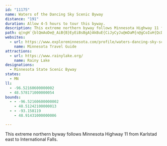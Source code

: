 ```yaml
---
id: "11175"
name: Waters of the Dancing Sky Scenic Byway
distance: "191"
duration: Allow 4-5 hours to tour this byway.
description: This extreme northern byway follows Minnesota Highway 11 from Karlstad east to International Falls.
path: q|ngH`{blQmAoDe@_AiB{B}EyEiBsBgA}AkBuE{CiJyCyJu@mDaM{n@gCoIuH{QcDgJoAgFsJke@cAiHg@aGGgF@yDHsB\sFZsBvB{K~@gG^kG@oGEmDa@mGmEy_@}AaHiBmFeCmE_T}XoDeEgHiGa`A{t@mCgBwDgB}LsCkE}A{DmCeJuH}CyBgGeCmA[aCWkCGy`@k@iAQ{CaAcAe@qCyBeCaDiAkBcIqPoI{QqC{H_\obA_JqYi@aCuAmIeH{e@cA{I{BuVs@uLu@qQa@aLg@qg@Y_Ec@aEo@gEcD}PeAeEgA{GqMip@kYylBwXkbBiDoTqLe~@}_@mrCkCiS}AoPe@uGi@kHs@mNcGmkBs@kS_Cmv@s@kRcNo{C{@uLkEi`@gAkJm@_EmCsMuAsFu[uhAyCgIsC_GmB}Csg@yq@wEyDuDmBm^{LmDyAkBgA}AsAiBmByAwBmBoDeBeFy@mDs@_Ei@cFOsEKqIF}h@_EWiCu@mC}AiBmBmBsCiwAuyCu`@kgA{Laa@iU}v@yn@efC{d@gbC}EqUaJ_`@eOup@mF{RghAgwD_CmHyBoEwEaHy_@{^soAilA}H_IcIgHeDgBgEsAoAM_c@YaFQ}GmDkBsA}CmDwAyBiB_Eul@scBiC{Fig@{}@gEsImDeIgTsh@s^w~@}DmNo^kcBk`@_hB{GiZoDuNaDeN}Jya@cBeJi@{DcAaMuK_kBeCi]eb@k_Fc@yGY{LEwUO_zGYwlC?g\DyFIcMDqHA_PNi]?eWNoa@BebA]}m@Um}B`@gEbAmElBcHb@yBZsCLgEOmDW_CyBsOc@cEQkDmA_c@u@m\o@{gC_@qdCC{eAEmIIaFo@uH_AmGmAmFcA_D_DyIiBaEir@kgBeBuFsAeGaZiwBmFoe@wHkj@yAgO]aG[qJwEcfBmP_sC[sCY{AuAoFa@cA{s@q}AiAuCs@eCoAsFo@sDsTe_BmXkqB]oBaAmIy@oOiPy_E_AeOgDqa@q@mKyDmc@kAsJcDkOiBmHcQut@yTe}@uYslAeBuH_BgIy@yFy@{He@gG{GusAgFeaAgFedA?yJTgGRmCXaCj@sDh@}B|@oCdC{FbBiCvBoCtB_BtBqAtAm@nD_ApFg@nb@A~KHlEUnC_Ab@q@p@q@|@iA|AmC|C_IfHwPjwAwgD|Uek@fF}M|CsJlJy[~fBm}FjGaRbIcUvEwNbXo|@xP{n@fG}ShuAarEbw@ugCfqAqhE`IkV|Qsh@xVwy@hAaExAyEhCiKhBkIxDkUntBa~Ntq@izEvCoQbFqVnA_H`Jom@bCoS|Cw\bCcRptBszNnCuP|EyUbBkJrQgnAlDmWbBaP~@aLr@aHrBoObmBcyMxA_KdBuJzEkVzB{NjGwc@lCeXhBoOrC}QnPakAb@qFTyF@}FOgK{NwrI{Do`CWmQu@i^OkO@cGh@gJh@{E\iBpCcMp@kDh@iE^sETsE@_DAsz@NsDTsBbAeFVgEd@wz@]w~AKe`BDmJJyBl@gFdAuFf@eB~AyDhB_DxBaC~BeBzb@qStDeCx@w@bBaCxA{C`B{EpAcH\aDvJijAfRsxBRsJE{FyBof@u@gWy@qSAmFF{FvGmlAdRwcBVuDtAgMRgFFikBQ}Ic@uGe@yEmB_KuAcFsCyGyIoNoHaKkFaIy@{AyDqJgAuE{AgIo@oKMqH?_\\kpFj@elOB{DHsBt@yF^kBn@sBdpAaoC`CgE~BeCdCmA|@W~AOrt@ChVJlv@vC~FErDw@jFgBdTaKl@_@tAyAfAsAx@sAhAqCrCcKhPak@pA_G|@aHjLiyAJyCFoGIqDi@eP_Aob@kJmfBEmC?uG~Aeh@x@eUXiExAqQbDy]r@_OdAe`@v@kRv@uG`Jsg@vAsKJaBRyDHyHs@uhAH_FT_D^yCfAgFzBaGt[ml@lF}JlE_J`DaIng@ujArAaDh@eBhAgFn@gERsI?qZi@}bBsAmoCi@keD{@kj@g@_W[}}@m@kgCD}PL_wBXobAWqLq@aHaBuIsBmI_BoHo@sDsAsM[wHGeGBsGd@kV^{JVmChDaXb@cGJkI?a\oCee@M{DIaUEiDKqBY_DiE}XYmCYsCMiE?cCByDbAoIlCoQz@iLbA_Z|@_OjAiNXiFHkCJ_nAHcKr@}[Es[@}G~@u}@FqB^mE|I_bAXeBrAmFrAmCxByCrAgAlD_Bnd@oNlEeBdD{A`EeCjCqB|r@cm@rB_BlBgAhCeAnE_Ahm@aFnB_@bCy@lDeBxOcLdEcBfCo@bF]znBjB`m@^poAr@|FGbUXvWIrQNjA@xCj@dJzDbDdBtCl@`CLdNcA|][pFu@vHsAlCcAxBuAfd@{g@lHwIr@iApBsFpAmG^sFMis@v@q{@HoRWsnKDeTl@yeAUcRc@{My@uU{@eZ{IykCMuKBsf@H}`@OmLi@{KsP{rBo@cJ_@gIIaHe@g_B_@mz@CuQEaG_@sNs@gLe@{DcE}WqA{JyC_\_Eag@IiBiB}`EC{PKkL@qFEyIO}HOsC_@aDu@}E}AuFqBmEeB{CwKuNyA_CaEmJsAoEkAqFsJom@iCiO}FcX{@eFw@oGUmJEqSHkG?u`@Jgn@EaGYeFo@cGcBeKgCaJw[iy@cGiPuPmb@sDgKoKwXyA_Dme@umAeAsBcAsAgCkCkCmAgBg@sEQiiAEcwARkHMsBMoA_@_Bs@_Aq@s@m@sYe]kJ{LuKiWiS{f@uJcUa@yASkAi@yHc@gC_BmEyCmE}@qCi@mCAgAXuEJmKBq[?uHlED?kh@C{H_@cVn@w{AUyHc@gG_A{G_d@}xByAmOwAed@iDs|AYaJUsJEyJp@mfA\mE^mDbAaGdA_DjDgIxBoGj@sCt@_Fb@uHb@_r@NiFXeE~@cIhGkb@dBgJ~E{TlB{KnAwLhAuNbBoRhCwWhF{n@`A{NJ{C?sGImGQmDaA{KyDmb@AaFNqFj@uDh@cC`FoO|@wDVeCHsFOaDmAmO{@oNMkD?mBHgBNkBbB}LvCgRnEkWjJ_h@rCyRRkBTgD?yCK_AsAaJG_BA}JIkCgIk{@YyDuAmMs@uEmE}Si@_DOgBIyABeGSqOOsGy@uLEkB@aAx@sGh@sAVQ|BpDp@f@X@NAdA_AjEsCdA_ATa@F_@JyE[}LOcDn@qIGqBKy@[eAIk@YoDKkCD_AVaA
websites:
  - url: https://www.exploreminnesota.com/profile/waters-dancing-sky-scenic-byway/2337
    name: Minnesota Travel Guide
attractions:
  - url: https://www.rainylake.org/
    name: Rainy Lake
designations:
  - Minnesota State Scenic Byway
states:
  - MN
ll:
  - -96.52160600000002
  - 48.578171000000054
bounds:
  - - -96.52160600000002
    - 48.51242100000013
  - - -93.158119
    - 48.91431000000006

---
```


This extreme northern byway follows Minnesota Highway 11 from Karlstad east to International Falls.
